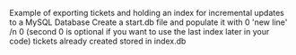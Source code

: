Example of exporting tickets and holding an index for incremental updates to a MySQL Database
Create a start.db file and populate it with 0 'new line' /n 0 (second 0 is optional if you want to use the last index later in your code)
tickets already created stored in index.db